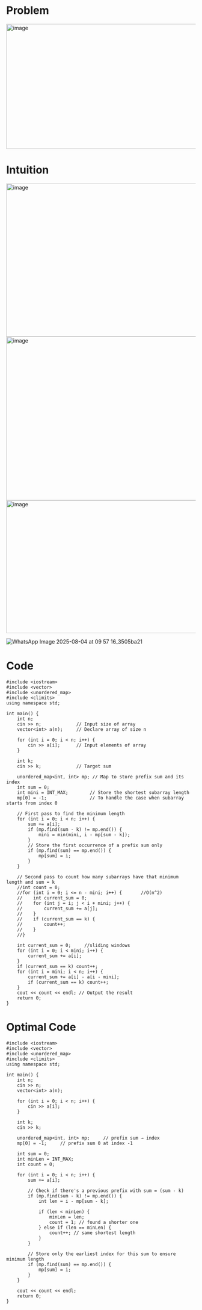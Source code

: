 # Problem
<img width="674" height="332" alt="image" src="https://github.com/user-attachments/assets/efeccff9-c818-4f5f-b7ce-7db2d79700ee" />

# Intuition
<img width="1086" height="407" alt="image" src="https://github.com/user-attachments/assets/22866140-8255-4e2b-b690-0996635c512e" />
<img width="993" height="435" alt="image" src="https://github.com/user-attachments/assets/95067eda-788d-484d-a57b-3baa09c052e7" />
<img width="1011" height="353" alt="image" src="https://github.com/user-attachments/assets/f24694de-88b1-4015-af95-7d14db105d04" />


![WhatsApp Image 2025-08-04 at 09 57 16_3505ba21](https://github.com/user-attachments/assets/55018d5c-df7f-4cfe-96bc-1776d16536bd)


# Code
```
#include <iostream>
#include <vector>
#include <unordered_map>
#include <climits>
using namespace std;

int main() {
    int n;
    cin >> n;             // Input size of array
    vector<int> a(n);     // Declare array of size n

    for (int i = 0; i < n; i++) {
        cin >> a[i];      // Input elements of array
    }

    int k;
    cin >> k;             // Target sum

    unordered_map<int, int> mp; // Map to store prefix sum and its index
    int sum = 0;
    int mini = INT_MAX;        // Store the shortest subarray length
    mp[0] = -1;                // To handle the case when subarray starts from index 0

    // First pass to find the minimum length
    for (int i = 0; i < n; i++) {
        sum += a[i];
        if (mp.find(sum - k) != mp.end()) {
            mini = min(mini, i - mp[sum - k]);
        }
        // Store the first occurrence of a prefix sum only
        if (mp.find(sum) == mp.end()) {
            mp[sum] = i;
        }
    }

    // Second pass to count how many subarrays have that minimum length and sum = k
    //int count = 0;
    //for (int i = 0; i <= n - mini; i++) {       //O(n^2)
    //    int current_sum = 0;
    //    for (int j = i; j < i + mini; j++) {
    //        current_sum += a[j];
    //    }
    //    if (current_sum == k) {
    //        count++;
    //    }
    //}

    int current_sum = 0;     //sliding windows
    for (int i = 0; i < mini; i++) {
        current_sum += a[i];
    }
    if (current_sum == k) count++;
    for (int i = mini; i < n; i++) {
        current_sum += a[i] - a[i - mini];
        if (current_sum == k) count++;
    }
    cout << count << endl; // Output the result
    return 0;
}

```

# Optimal Code
```
#include <iostream>
#include <vector>
#include <unordered_map>
#include <climits>
using namespace std;

int main() {
    int n;
    cin >> n;
    vector<int> a(n);

    for (int i = 0; i < n; i++) {
        cin >> a[i];
    }

    int k;
    cin >> k;

    unordered_map<int, int> mp;     // prefix sum → index
    mp[0] = -1;     // prefix sum 0 at index -1

    int sum = 0;
    int minLen = INT_MAX;
    int count = 0;

    for (int i = 0; i < n; i++) {
        sum += a[i];

        // Check if there's a previous prefix with sum = (sum - k)
        if (mp.find(sum - k) != mp.end()) {
            int len = i - mp[sum - k];

            if (len < minLen) {
                minLen = len;
                count = 1; // found a shorter one
            } else if (len == minLen) {
                count++; // same shortest length
            }
        }

        // Store only the earliest index for this sum to ensure minimum length
        if (mp.find(sum) == mp.end()) {
            mp[sum] = i;
        }
    }

    cout << count << endl;
    return 0;
}

```
